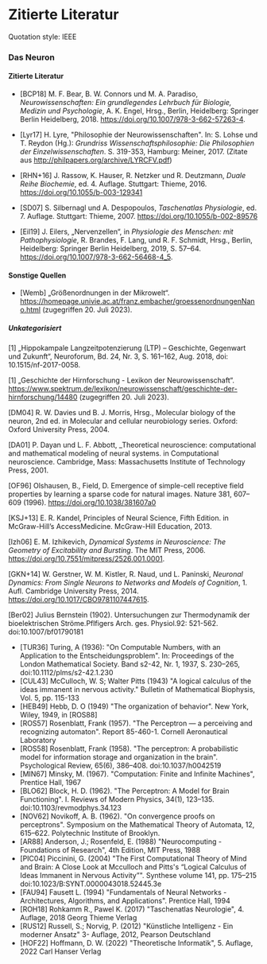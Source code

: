 # Zitierte Literatur

Quotation style: IEEE

### Das Neuron

#### Zitierte Literatur
- [BCP18] M. F. Bear, B. W. Connors und M. A. Paradiso, _Neurowissenschaften: Ein grundlegendes Lehrbuch für Biologie, Medizin und Psychologie_, A. K. Engel, Hrsg., Berlin, Heidelberg: Springer Berlin Heidelberg, 2018. https://doi.org/10.1007/978-3-662-57263-4.

- [Lyr17] H. Lyre, "Philosophie der Neurowissenschaften". In: S. Lohse und T. Reydon (Hg.): _Grundriss Wissenschaftsphilosophie: Die Philosophien der Einzelwissenschaften_. S. 319-353, Hamburg: Meiner, 2017. (Zitate aus http://philpapers.org/archive/LYRCFV.pdf)

- [RHN+16] J. Rassow, K. Hauser, R. Netzker und R. Deutzmann, _Duale Reihe Biochemie_, ed. 4. Auflage. Stuttgart: Thieme, 2016. https://doi.org/10.1055/b-003-129341

- [SD07] S. Silbernagl und A. Despopoulos, _Taschenatlas Physiologie_, ed. 7. Auflage. Stuttgart: Thieme, 2007. https://doi.org/10.1055/b-002-89576

- [Eil19] J. Eilers, „Nervenzellen“, in _Physiologie des Menschen: mit Pathophysiologie_, R. Brandes, F. Lang, und R. F. Schmidt, Hrsg., Berlin, Heidelberg: Springer Berlin Heidelberg, 2019, S. 57–64. https://doi.org/10.1007/978-3-662-56468-4_5.


#### Sonstige Quellen
 - [Wemb] „Größenordnungen in der Mikrowelt“. https://homepage.univie.ac.at/franz.embacher/groessenordnungenNano.html (zugegriffen 20. Juli 2023).


##### Unkategorisiert

[1] „Hippokampale Langzeitpotenzierung (LTP) – Geschichte, Gegenwart und Zukunft“, Neuroforum, Bd. 24, Nr. 3, S. 161–162, Aug. 2018, doi: 10.1515/nf-2017-0058.

[1] „Geschichte der Hirnforschung - Lexikon der Neurowissenschaft“. https://www.spektrum.de/lexikon/neurowissenschaft/geschichte-der-hirnforschung/14480 (zugegriffen 20. Juli 2023).

[DM04] R. W. Davies und B. J. Morris, Hrsg., Molecular biology of the neuron, 2nd ed. in Molecular and cellular neurobiology series. Oxford: Oxford University Press, 2004.


[DA01] P. Dayan und L. F. Abbott, _Theoretical neuroscience: computational and mathematical modeling of neural systems. in Computational neuroscience. Cambridge, Mass: Massachusetts Institute of Technology Press, 2001.

[OF96] Olshausen, B., Field, D. Emergence of simple-cell receptive field properties by learning a sparse code for natural images. Nature 381, 607–609 (1996). https://doi.org/10.1038/381607a0

[KSJ+13] E. R. Kandel, Principles of Neural Science, Fifth Edition. in McGraw-Hill’s AccessMedicine. McGraw-Hill Education, 2013. 

[Izh06] E. M. Izhikevich, _Dynamical Systems in Neuroscience: The Geometry of Excitability and Bursting_. The MIT Press, 2006. https://doi.org/10.7551/mitpress/2526.001.0001.

[GKN+14] W. Gerstner, W. M. Kistler, R. Naud, und L. Paninski, _Neuronal Dynamics: From Single Neurons to Networks and Models of Cognition_, 1. Aufl. Cambridge University Press, 2014. https://doi.org/10.1017/CBO9781107447615.

[Ber02] Julius Bernstein (1902). Untersuchungen zur Thermodynamik der bioelektrischen Ströme.Pflfigers Arch. ges. Physiol.92: 521-562. doi:10.1007/bf01790181


 - [TUR36] Turing, A (1936): "On Computable Numbers, with an Application to the Entscheidungsproblem". In: Proceedings of the London Mathematical Society. Band s2-42, Nr. 1, 1937, S. 230–265, doi:10.1112/plms/s2-42.1.230
 - [CUL43] McCulloch, W. S; Walter Pitts (1943) "A logical calculus of the ideas immanent in nervous activity." Bulletin of Mathematical Biophysis, Vol. 5, pp. 115-133
 - [HEB49] Hebb, D. O (1949) "The organization of behavior". New York, Wiley, 1949, in [ROS88]
 - [ROS57] Rosenblatt, Frank (1957). "The Perceptron — a perceiving and recognizing automaton". Report 85-460-1. Cornell Aeronautical Laboratory
 - [ROS58] Rosenblatt, Frank (1958). "The perceptron: A probabilistic model for information storage and organization in the brain". Psychological Review, 65(6), 386–408. doi:10.1037/h0042519
 - [MIN67] Minsky, M. (1967). "Computation: Finite and Infinite Machines", Prentice Hall, 1967
 - [BLO62] Block, H. D. (1962). "The Perceptron: A Model for Brain Functioning". I. Reviews of Modern Physics, 34(1), 123–135. doi:10.1103/revmodphys.34.123
 - [NOV62] Novikoff, A. B. (1962). "On convergence proofs on perceptrons". Symposium on the Mathematical Theory of Automata, 12, 615–622. Polytechnic Institute of Brooklyn.
 - [AR88] Anderson, J.; Rosenfeld, E. (1988) "Neurocomputing - Foundations of Research", 4th Edition, MIT Press, 1988
 - [PIC04] Piccinini, G. (2004) "The First Computational Theory of Mind and Brain: A Close Look at Mcculloch and Pitts's “Logical Calculus of Ideas Immanent in Nervous Activity”". Synthese volume 141, pp. 175–215 doi:10.1023/B:SYNT.0000043018.52445.3e 
 - [FAU94] Fausett L. (1994) "Fundamentals of Neural Networks - Architectures, Algorithms, and Applications". Prentice Hall, 1994
 - [ROH18]  Rohkamm R., Pawel K. (2017) "Taschenatlas Neurologie", 4. Auflage, 2018 Georg Thieme Verlag
 - [RUS12] Russell, S.; Norvig, P. (2012) "Künstliche Intelligenz - Ein moderner Ansatz" 3- Auflage, 2012, Pearson Deutschland
 - [HOF22] Hoffmann, D. W. (2022) "Theoretische Informatik", 5. Auflage, 2022 Carl Hanser Verlag

